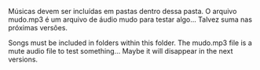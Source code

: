 Músicas devem ser incluídas em pastas dentro dessa pasta. O arquivo mudo.mp3 é um arquivo de áudio mudo para testar algo... Talvez suma nas próximas versões.

Songs must be included in folders within this folder. The mudo.mp3 file is a mute audio file to test something... Maybe it will disappear in the next versions.

